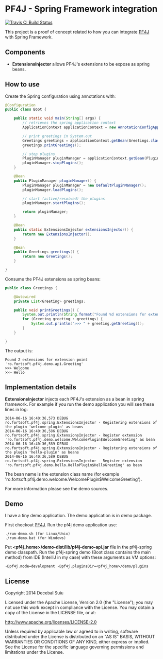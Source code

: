 PF4J - Spring Framework integration
=====================
[![Travis CI Build Status](https://travis-ci.org/decebals/pf4j-spring.png)](https://travis-ci.org/decebals/pf4j-spring)
<!--
[![Coverage Status](https://coveralls.io/repos/decebals/pf4j-spring/badge.svg?branch=master&service=github)](https://coveralls.io/github/decebals/pf4j-spring?branch=master)
[![Maven Central](http://img.shields.io/maven-central/v/ro.fortsoft.pf4j/pf4j-spring.svg)](http://search.maven.org/#search|ga|1|pf4j-spring)
-->

This project is a proof of concept related to how you can integrate [PF4J](https://github.com/decebals/pf4j) with Spring Framework.

Components
-------------------
- **ExtensionsInjector** allows PF4J's extensions to be expose as spring beans.

How to use
-------------------

Create the Spring configuration using annotations with:

```java
@Configuration
public class Boot {

    public static void main(String[] args) {
        // retrieves the spring application context
        ApplicationContext applicationContext = new AnnotationConfigApplicationContext(Boot.class);

        // print greetings in System.out
        Greetings greetings = applicationContext.getBean(Greetings.class);
        greetings.printGreetings();

        // stop plugins
        PluginManager pluginManager = applicationContext.getBean(PluginManager.class);
        pluginManager.stopPlugins();
    }

    @Bean
    public PluginManager pluginManager() {
        PluginManager pluginManager = new DefaultPluginManager();
        pluginManager.loadPlugins();

        // start (active/resolved) the plugins
        pluginManager.startPlugins();

        return pluginManager;
    }

    @Bean
    public static ExtensionsInjector extensionsInjector() {
        return new ExtensionsInjector();
    }

    @Bean
    public Greetings greetings() {
        return new Greetings();
    }

}
```

Consume the PF4J extensions as spring beans:

```java
public class Greetings {

    @Autowired
    private List<Greeting> greetings;

    public void printGreetings() {
        System.out.println(String.format("Found %d extensions for extension point '%s'", greetings.size(), Greeting.class.getName()));
        for (Greeting greeting : greetings) {
            System.out.println(">>> " + greeting.getGreeting());
        }
    }

}
```

The output is:

    Found 2 extensions for extension point 'ro.fortsoft.pf4j.demo.api.Greeting'
    >>> Welcome
    >>> Hello

Implementation details
-------------------

__ExtensionsInjector__ injects each PF4J's extension as a bean in spring framework. For example if you run the demo application
you will see these lines in log:


```
2014-06-16 16:40:36,573 DEBUG ro.fortsoft.pf4j.spring.ExtensionsInjector - Registering extensions of the plugin 'welcome-plugin' as beans
2014-06-16 16:40:36,586 DEBUG ro.fortsoft.pf4j.spring.ExtensionsInjector - Register extension 'ro.fortsoft.pf4j.demo.welcome.WelcomePlugin$WelcomeGreeting' as bean
2014-06-16 16:40:36,589 DEBUG ro.fortsoft.pf4j.spring.ExtensionsInjector - Registering extensions of the plugin 'hello-plugin' as beans
2014-06-16 16:40:36,589 DEBUG ro.fortsoft.pf4j.spring.ExtensionsInjector - Register extension 'ro.fortsoft.pf4j.demo.hello.HelloPlugin$HelloGreeting' as bean
```

The bean name is the extension class name (for example 'ro.fortsoft.pf4j.demo.welcome.WelcomePlugin$WelcomeGreeting').

For more information please see the demo sources.

Demo
-------------------
I have a tiny demo application. The demo application is in demo package.

First checkout [PF4J](https://github.com/decebals/pf4j).
Run the pf4j demo application use:

    ./run-demo.sh (for Linux/Unix)
    ./run-demo.bat (for Windows)

Put __<pf4j_home>/demo-dist/lib/pf4j-demo-api.jar__ file in the pf4j-spring demo classpath.
Run the pf4j-spring demo (Boot class contains the main method) from IDE (IntelliJ in my case) with these arguments as VM options:
```
-Dpf4j.mode=development -Dpf4j.pluginsDir=<pf4j_home>/demo/plugins
```

License
--------------
Copyright 2014 Decebal Suiu

Licensed under the Apache License, Version 2.0 (the "License"); you may not use this work except in compliance with
the License. You may obtain a copy of the License in the LICENSE file, or at:

http://www.apache.org/licenses/LICENSE-2.0

Unless required by applicable law or agreed to in writing, software distributed under the License is distributed on
an "AS IS" BASIS, WITHOUT WARRANTIES OR CONDITIONS OF ANY KIND, either express or implied. See the License for the
specific language governing permissions and limitations under the License.
